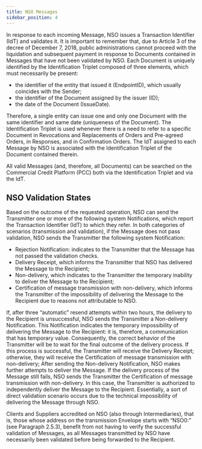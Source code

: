```yaml
---
title: NSO Messages 
sidebar_position: 4
---
```


In response to each incoming Message, NSO issues a Transaction Identifier (IdT) and validates it. It is important to remember that, due to Article 3 of the decree of December 7, 2018, public administrations cannot proceed with the liquidation and subsequent payment in response to Documents contained in Messages that have not been validated by NSO. Each Document is uniquely identified by the Identification Triplet composed of three elements, which must necessarily be present: 
- the identifier of the entity that issued it (EndpointID), which usually coincides with the Sender; 
- the identifier of the Document assigned by the issuer (ID); 
- the date of the Document (IssueDate).        

Therefore, a single entity can issue one and only one Document with the same identifier and same date (uniqueness of the Document). The Identification Triplet is used whenever there is a need to refer to a specific Document in Revocations and Replacements of Orders and Pre-agreed Orders, in Responses, and in Confirmation Orders. The IdT assigned to each Message by NSO is associated with the Identification Triplet of the Document contained therein.

All valid Messages (and, therefore, all Documents) can be searched on the Commercial Credit Platform (PCC) both via the Identification Triplet and via the IdT.

## NSO Validation States 

Based on the outcome of the requested operation, NSO can send the Transmitter one or more of the following system Notifications, which report the Transaction Identifier (IdT) to which they refer. In both categories of scenarios (transmission and validation), if the Message does not pass validation, NSO sends the Transmitter the following system Notification: 
- Rejection Notification: indicates to the Transmitter that the Message has not passed the validation checks.
- Delivery Receipt, which informs the Transmitter that NSO has delivered the Message to the Recipient; 
- Non-delivery, which indicates to the Transmitter the temporary inability to deliver the Message to the Recipient; 
- Certification of message transmission with non-delivery, which informs the Transmitter of the impossibility of delivering the Message to the Recipient due to reasons not attributable to NSO.           

If, after three “automatic” resend attempts within two hours, the delivery to the Recipient is unsuccessful, NSO sends the Transmitter a Non-delivery Notification. This Notification indicates the temporary impossibility of delivering the Message to the Recipient: it is, therefore, a communication that has temporary value. Consequently, the correct behavior of the Transmitter will be to wait for the final outcome of the delivery process. If this process is successful, the Transmitter will receive the Delivery Receipt; otherwise, they will receive the Certification of message transmission with non-delivery; 
After sending the Non-delivery Notification, NSO makes further attempts to deliver the Message. 
If the delivery process of the Message still fails, NSO sends the Transmitter the Certification of message transmission with non-delivery. In this case, the Transmitter is authorized to independently deliver the Message to the Recipient. Essentially, a sort of direct validation scenario occurs due to the technical impossibility of delivering the Message through NSO.        

Clients and Suppliers accredited on NSO (also through Intermediaries), that is, those whose address on the transmission Envelope starts with “NSO0:” (see Paragraph 2.5.3), benefit from not having to verify the successful validation of Messages, as all Messages transmitted by NSO have necessarily been validated before being forwarded to the Recipient.